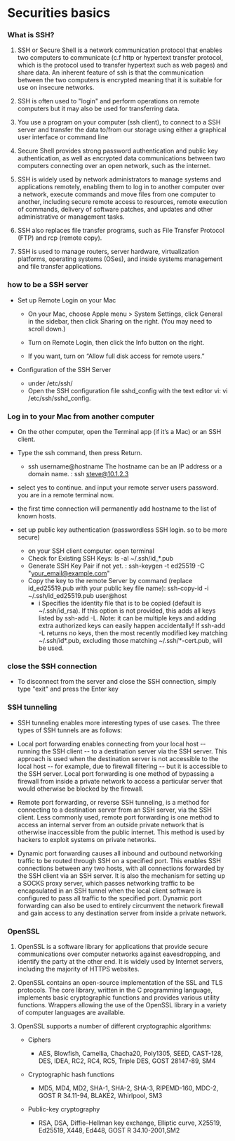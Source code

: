 # Securities basics


### What is SSH?

1. SSH or Secure Shell is a network communication protocol that enables two computers to communicate (c.f http or hypertext transfer protocol, which is the protocol used to transfer hypertext such as web pages) and share data. An inherent feature of ssh is that the communication between the two computers is encrypted meaning that it is suitable for use on insecure networks.

2. SSH is often used to "login" and perform operations on remote computers but it may also be used for transferring data.

3. You use a program on your computer (ssh client), to connect to a SSH server and transfer the data to/from our storage using either a graphical user interface or command line

4. Secure Shell provides strong password authentication and public key authentication, as well as encrypted data communications between two computers connecting over an open network, such as the internet.

5. SSH is widely used by network administrators to manage systems and applications remotely, enabling them to log in to another computer over a network, execute commands and move files from one computer to another, including secure remote access to resources, remote execution of commands, delivery of software patches, and updates and other administrative or management tasks.

6. SSH also replaces file transfer programs, such as File Transfer Protocol (FTP) and rcp (remote copy).

7. SSH is used to manage routers, server hardware, virtualization platforms, operating systems (OSes), and inside systems management and file transfer applications.

### how to be a SSH server
- Set up Remote Login on your Mac
    - On your Mac, choose Apple menu  > System Settings, click General  in the sidebar, then click Sharing on the right. (You may need to scroll down.)

    - Turn on Remote Login, then click the Info button  on the right.

    - If you want, turn on “Allow full disk access for remote users.”
    
- Configuration of the SSH Server
    - under /etc/ssh/
    - Open the SSH configuration file sshd_config with the text editor vi: vi /etc/ssh/sshd_config.

    
### Log in to your Mac from another computer
- On the other computer, open the Terminal app  (if it’s a Mac) or an SSH client.

- Type the ssh command, then press Return.
    - ssh username@hostname
    The hostname can be an IP address or a domain name. : ssh steve@10.1.2.3
    
- select yes to continue. and input your remote server users password. you are in a remote terminal now.

- the first time connection will permanently add hostname to the list of known hosts.


- set up public key authentication (passwordless SSH login. so to be more secure)
    - on your SSH client computer. open terminal
    - Check for Existing SSH Keys: ls -al ~/.ssh/id_*.pub
    - Generate SSH Key Pair if not yet. : ssh-keygen -t ed25519 -C "your_email@example.com"
    - Copy the key to the remote Server by command (replace id_ed25519.pub with your public key file name): ssh-copy-id -i ~/.ssh/id_ed25519.pub user@host
        - i Specifies the identity file that is to be copied (default is ~/.ssh/id_rsa). If this option is not provided, this adds all keys listed by ssh-add -L. Note: it can be multiple keys and adding extra authorized keys can easily happen accidentally! If ssh-add -L returns no keys, then the most recently modified key matching ~/.ssh/id*.pub, excluding those matching ~/.ssh/*-cert.pub, will be used.

### close the SSH connection
- To disconnect from the server and close the SSH connection, simply type "exit" and press the Enter key


### SSH tunneling
- SSH tunneling enables more interesting types of use cases. The three types of SSH tunnels are as follows:

- Local port forwarding enables connecting from your local host -- running the SSH client -- to a destination server via the SSH server. This approach is used when the destination server is not accessible to the local host -- for example, due to firewall filtering -- but it is accessible to the SSH server. Local port forwarding is one method of bypassing a firewall from inside a private network to access a particular server that would otherwise be blocked by the firewall.
- Remote port forwarding, or reverse SSH tunneling, is a method for connecting to a destination server from an SSH server, via the SSH client. Less commonly used, remote port forwarding is one method to access an internal server from an outside private network that is otherwise inaccessible from the public internet. This method is used by hackers to exploit systems on private networks.
- Dynamic port forwarding causes all inbound and outbound networking traffic to be routed through SSH on a specified port. This enables SSH connections between any two hosts, with all connections forwarded by the SSH client via an SSH server. It is also the mechanism for setting up a SOCKS proxy server, which passes networking traffic to be encapsulated in an SSH tunnel when the local client software is configured to pass all traffic to the specified port. Dynamic port forwarding can also be used to entirely circumvent the network firewall and gain access to any destination server from inside a private network.



### OpenSSL

1. OpenSSL is a software library for applications that provide secure communications over computer networks against eavesdropping, and identify the party at the other end. It is widely used by Internet servers, including the majority of HTTPS websites.

2. OpenSSL contains an open-source implementation of the SSL and TLS protocols. The core library, written in the C programming language, implements basic cryptographic functions and provides various utility functions. Wrappers allowing the use of the OpenSSL library in a variety of computer languages are available.

3. OpenSSL supports a number of different cryptographic algorithms:

    - Ciphers
        - AES, Blowfish, Camellia, Chacha20, Poly1305, SEED, CAST-128, DES, IDEA, RC2, RC4, RC5, Triple DES, GOST 28147-89, SM4
    
    - Cryptographic hash functions
        - MD5, MD4, MD2, SHA-1, SHA-2, SHA-3, RIPEMD-160, MDC-2, GOST R 34.11-94, BLAKE2, Whirlpool, SM3
    
    - Public-key cryptography
        - RSA, DSA, Diffie–Hellman key exchange, Elliptic curve, X25519, Ed25519, X448, Ed448, GOST R 34.10-2001,SM2
        
        
    

    
    
        